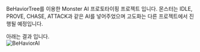 BeHaviorTree를 이용한 Monster AI 프로토타이핑 프로젝트 입니다.
몬스터는 IDLE, PROVE, CHASE, ATTACK과 같은 AI를 넣어주었으며 고도화는 다른 프로젝트에서 진행될 예정입니다.

아래는 결과 입니다.<br/>
![BeHaviorAI](https://github.com/user-attachments/assets/5ff61f56-e9be-4c6f-bbe0-fec20dd32f95)

